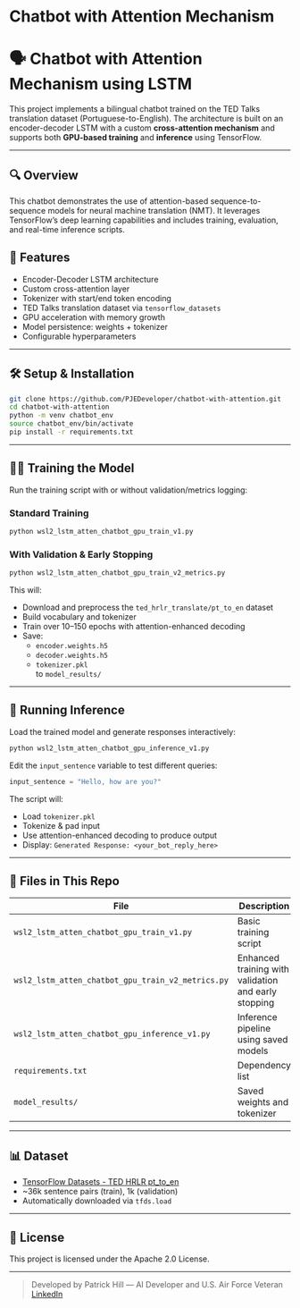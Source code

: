 # Chatbot with Attention Mechanism

# 🗣️ Chatbot with Attention Mechanism using LSTM

This project implements a bilingual chatbot trained on the TED Talks translation dataset (Portuguese-to-English). The architecture is built on an encoder-decoder LSTM with a custom **cross-attention mechanism** and supports both **GPU-based training** and **inference** using TensorFlow.

---

## 🔍 Overview

This chatbot demonstrates the use of attention-based sequence-to-sequence models for neural machine translation (NMT). It leverages TensorFlow’s deep learning capabilities and includes training, evaluation, and real-time inference scripts.

## 🚀 Features

- Encoder-Decoder LSTM architecture
- Custom cross-attention layer
- Tokenizer with start/end token encoding
- TED Talks translation dataset via `tensorflow_datasets`
- GPU acceleration with memory growth
- Model persistence: weights + tokenizer
- Configurable hyperparameters

---

## 🛠️ Setup & Installation

```bash
git clone https://github.com/PJEDeveloper/chatbot-with-attention.git
cd chatbot-with-attention
python -m venv chatbot_env
source chatbot_env/bin/activate
pip install -r requirements.txt
```

---

## 🏋️‍♂️ Training the Model

Run the training script with or without validation/metrics logging:

### Standard Training
```bash
python wsl2_lstm_atten_chatbot_gpu_train_v1.py
```

### With Validation & Early Stopping
```bash
python wsl2_lstm_atten_chatbot_gpu_train_v2_metrics.py
```

This will:
- Download and preprocess the `ted_hrlr_translate/pt_to_en` dataset
- Build vocabulary and tokenizer
- Train over 10–150 epochs with attention-enhanced decoding
- Save:
  - `encoder.weights.h5`
  - `decoder.weights.h5`
  - `tokenizer.pkl`  
  to `model_results/`

---

## 🤖 Running Inference

Load the trained model and generate responses interactively:
```bash
python wsl2_lstm_atten_chatbot_gpu_inference_v1.py
```

Edit the `input_sentence` variable to test different queries:
```python
input_sentence = "Hello, how are you?"
```

The script will:
- Load `tokenizer.pkl`
- Tokenize & pad input
- Use attention-enhanced decoding to produce output
- Display: `Generated Response: <your_bot_reply_here>`

---

## 📂 Files in This Repo

| File | Description |
|------|-------------|
| `wsl2_lstm_atten_chatbot_gpu_train_v1.py` | Basic training script |
| `wsl2_lstm_atten_chatbot_gpu_train_v2_metrics.py` | Enhanced training with validation and early stopping |
| `wsl2_lstm_atten_chatbot_gpu_inference_v1.py` | Inference pipeline using saved models |
| `requirements.txt` | Dependency list |
| `model_results/` | Saved weights and tokenizer |

---

## 📊 Dataset

- [TensorFlow Datasets - TED HRLR pt_to_en](https://www.tensorflow.org/datasets/catalog/ted_hrlr_translate)
- ~36k sentence pairs (train), 1k (validation)
- Automatically downloaded via `tfds.load`

---

## 📝 License

This project is licensed under the Apache 2.0 License.

---

> Developed by Patrick Hill — AI Developer and U.S. Air Force Veteran  
> [LinkedIn](https://www.linkedin.com/in/patrick-hill-4b9807178/)
